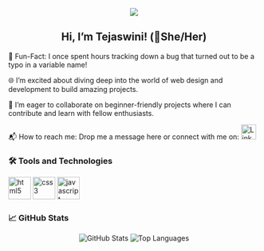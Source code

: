 <p align="center">
  <img src="https://capsule-render.vercel.app/api?text=Welcome!&animation=fadeIn&type=waving&color=gradient&height=100"/>
</p>

<h2 align="center">Hi, I’m Tejaswini! (🌈She/Her)</h2>
<p align="left">
  🎉 Fun-Fact: I once spent hours tracking down a bug that turned out to be a typo in a variable name!
</p>

<p align="left">
  🌐 I’m excited about diving deep into the world of web design and development to build amazing projects.
</p>

<p align="left">
  🤝 I’m eager to collaborate on beginner-friendly projects where I can contribute and learn with fellow enthusiasts.
</p>

<p align="left">
  📬 How to reach me: Drop me a message here or connect with me on:
  <a href="https://www.linkedin.com/in/tejaswini-wakure-9390b8294">
    <img height="30" src="https://cdn.jsdelivr.net/gh/devicons/devicon/icons/linkedin/linkedin-original.svg" alt="LinkedIn"/>
  </a>
</p>

### 🛠️ Tools and Technologies
<p align="left">
  <img src="https://cdn.jsdelivr.net/gh/devicons/devicon/icons/html5/html5-original.svg" alt="html5" width="45" height="45"/>
  <img src="https://cdn.jsdelivr.net/gh/devicons/devicon/icons/css3/css3-original.svg" alt="css3" width="45" height="45"/>
  <img src="https://cdn.jsdelivr.net/gh/devicons/devicon/icons/javascript/javascript-original.svg" alt="javascript" width="45" height="45"/>
</p>

### 📈 GitHub Stats
<p align="center">
  <img src="https://github-readme-stats.vercel.app/api?username=TejaswiniWakure&show_icons=true&theme=radical" alt="GitHub Stats"/>
  <img src="https://github-readme-stats.vercel.app/api/top-langs/?username=TejaswiniWakure&layout=compact&theme=radical" alt="Top Languages"/>
</p>
